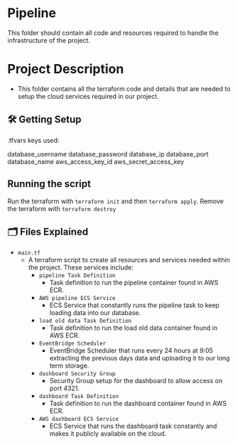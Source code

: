 # Pipeline
This folder should contain all code and resources required to handle the infrastructure of the project.

# Project Description
- This folder contains all the terraform code and details that are needed to setup the cloud services required in our project.

## :hammer_and_wrench: Getting Setup

.tfvars keys used:

database_username
database_password
database_ip
database_port
database_name
aws_access_key_id
aws_secret_access_key

## Running the script

Run the terraform with `terraform init` and then `terraform apply`.
Remove the terraform with `terraform destroy`

## :card_index_dividers: Files Explained
- `main.tf`
    - A terraform script to create all resources and services needed within the project. These services include:
      - `pipeline Task Definition`
        - Task definition to run the pipeline container found in AWS ECR.
      - `AWS pipeline ECS Service`
         - ECS Service that constantly runs the pipeline task to keep loading data into our database.
      - `load old data Task Definition`
         - Task definition to run the load old data container found in AWS ECR.
      - `EventBridge Scheduler`
         - EventBridge Scheduler that runs every 24 hours at 9:05 extracting the previous days data and uploading it to our     long term storage.
      - `dashboard Security Group`
         - Security Group setup for the dashboard to allow access on port 4321.
      - `dashboard Task Definition`
         - Task definition to run the dashboard container found in AWS ECR.
      - `AWS dashboard ECS Service`
         - ECS Service that runs the dashboard task constantly and makes it publicly available on the cloud.
